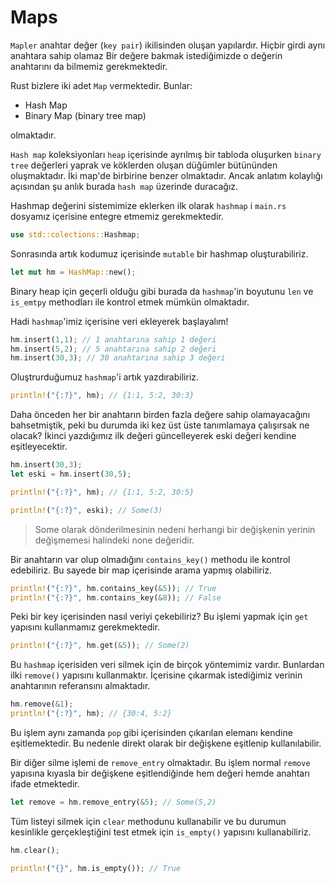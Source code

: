 # Maps

`Mapler` anahtar değer (`key pair`) ikilisinden oluşan yapılardır. Hiçbir girdi aynı anahtara sahip olamaz Bir değere bakmak istediğimizde o değerin anahtarını da bilmemiz gerekmektedir. 

Rust bizlere iki adet `Map` vermektedir. Bunlar:

- Hash Map
- Binary Map (binary tree map)

olmaktadır. 

`Hash map` koleksiyonları `heap` içerisinde ayrılmış bir tabloda oluşurken `binary tree` değerleri yaprak ve köklerden oluşan düğümler bütününden oluşmaktadır. İki map'de birbirine benzer olmaktadır. Ancak anlatım kolaylığı açısından şu anlık burada `hash map` üzerinde duracağız.

Hashmap değerini sistemimize eklerken ilk olarak `hashmap` i `main.rs` dosyamız içerisine entegre etmemiz gerekmektedir. 

```Rust
use std::colections::Hashmap;
```
Sonrasında artık kodumuz içerisinde `mutable` bir hashmap oluşturabiliriz. 

```Rust
let mut hm = HashMap::new();
```

Binary heap için geçerli olduğu gibi burada da `hashmap`'in boyutunu `len` ve `is_emtpy` methodları ile kontrol etmek mümkün olmaktadır. 

Hadi `hashmap`'imiz içerisine veri ekleyerek başlayalım!

```Rust
hm.insert(1,1); // 1 anahtarına sahip 1 değeri
hm.insert(5,2); // 5 anahtarına sahip 2 değeri
hm.insert(30,3); // 30 anahtarına sahip 3 değeri
```

Oluştrurduğumuz `hashmap`'i artık yazdırabiliriz.

```Rust
println!("{:?}", hm); // {1:1, 5:2, 30:3}
```

Daha önceden her bir anahtarın birden fazla değere sahip olamayacağını bahsetmiştik, peki bu durumda iki kez üst üste tanımlamaya çalışırsak ne olacak? İkinci yazdığımız ilk değeri güncelleyerek eski değeri kendine eşitleyecektir.

```Rust
hm.insert(30,3);
let eski = hm.insert(30,5);

println!("{:?}", hm); // {1:1, 5:2, 30:5}

println!("{:?}", eski); // Some(3)
```

> Some olarak dönderilmesinin nedeni herhangi bir değişkenin yerinin değişmemesi halindeki none değeridir.

Bir anahtarın var olup olmadığını `contains_key()` methodu ile kontrol edebiliriz. Bu sayede bir map içerisinde arama yapmış olabiliriz.

```Rust
println!("{:?}", hm.contains_key(&5)); // True
println!("{:?}", hm.contains_key(&8)); // False
```

Peki bir key içerisinden nasıl veriyi çekebiliriz?
Bu işlemi yapmak için `get` yapısını kullanmamız gerekmektedir. 

```Rust
println!("{:?}", hm.get(&5)); // Some(2)
```

Bu `hashmap` içerisiden veri silmek için de birçok yöntemimiz vardır. Bunlardan ilki `remove()` yapısını kullanmaktır. İçerisine çıkarmak istediğimiz verinin anahtarının referansını almaktadır.

```Rust
hm.remove(&1);
println!("{:?}", hm); // {30:4, 5:2}
```

Bu işlem aynı zamanda `pop` gibi içerisinden çıkarılan elemanı kendine eşitlemektedir. Bu nedenle direkt olarak bir değişkene eşitlenip kullanılabilir. 

Bir diğer silme işlemi de `remove_entry` olmaktadır. Bu işlem normal `remove` yapısına kıyasla bir değişkene eşitlendiğinde hem değeri hemde anahtarı ifade etmektedir.

```Rust
let remove = hm.remove_entry(&5); // Some(5,2)
```

Tüm listeyi silmek için `clear` methodunu kullanabilir ve bu durumun kesinlikle gerçekleştiğini test etmek için `is_empty()` yapısını kullanabiliriz.

```Rust
hm.clear();

println!("{}", hm.is_empty()); // True
```